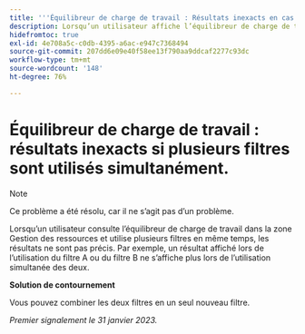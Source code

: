 ```yaml
---
title: '''Équilibreur de charge de travail : Résultats inexacts en cas d’utilisation simultanée de plusieurs filtres'
description: Lorsqu’un utilisateur affiche l’équilibreur de charge de travail et utilise plusieurs filtres simultanément, les résultats peuvent être incorrects. Par exemple, un résultat affiché lors de l’utilisation du filtre A ou du filtre B ne s’affiche plus lors de l’utilisation simultanée des deux.
hidefromtoc: true
exl-id: 4e708a5c-c0db-4395-a6ac-e947c7368494
source-git-commit: 207dd6e09e40f58ee13f790aa9ddcaf2277c93dc
workflow-type: tm+mt
source-wordcount: '148'
ht-degree: 76%

---
```


# Équilibreur de charge de travail : résultats inexacts si plusieurs filtres sont utilisés simultanément.

>[!NOTE]
>
>Ce problème a été résolu, car il ne s’agit pas d’un problème.

Lorsqu’un utilisateur consulte l’équilibreur de charge de travail dans la zone Gestion des ressources et utilise plusieurs filtres en même temps, les résultats ne sont pas précis. Par exemple, un résultat affiché lors de l’utilisation du filtre A ou du filtre B ne s’affiche plus lors de l’utilisation simultanée des deux.

**Solution de contournement**

Vous pouvez combiner les deux filtres en un seul nouveau filtre.

_Premier signalement le 31 janvier 2023._
